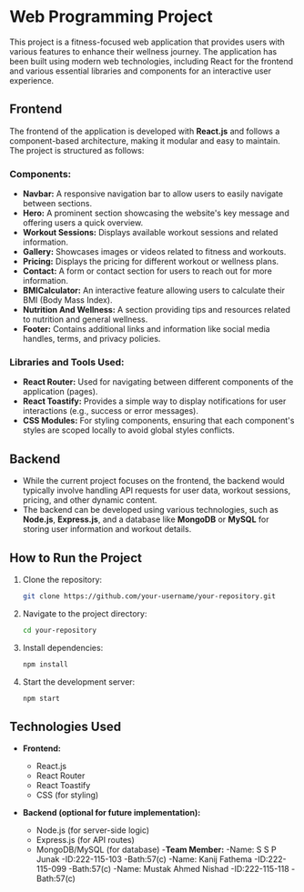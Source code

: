# Web Programming Project

This project is a fitness-focused web application that provides users with various features to enhance their wellness journey. The application has been built using modern web technologies, including React for the frontend and various essential libraries and components for an interactive user experience.

## Frontend

The frontend of the application is developed with **React.js** and follows a component-based architecture, making it modular and easy to maintain. The project is structured as follows:

### Components:
- **Navbar:** A responsive navigation bar to allow users to easily navigate between sections.
- **Hero:** A prominent section showcasing the website's key message and offering users a quick overview.
- **Workout Sessions:** Displays available workout sessions and related information.
- **Gallery:** Showcases images or videos related to fitness and workouts.
- **Pricing:** Displays the pricing for different workout or wellness plans.
- **Contact:** A form or contact section for users to reach out for more information.
- **BMICalculator:** An interactive feature allowing users to calculate their BMI (Body Mass Index).
- **Nutrition And Wellness:** A section providing tips and resources related to nutrition and general wellness.
- **Footer:** Contains additional links and information like social media handles, terms, and privacy policies.

### Libraries and Tools Used:
- **React Router:** Used for navigating between different components of the application (pages).
- **React Toastify:** Provides a simple way to display notifications for user interactions (e.g., success or error messages).
- **CSS Modules:** For styling components, ensuring that each component's styles are scoped locally to avoid global styles conflicts.

## Backend

- While the current project focuses on the frontend, the backend would typically involve handling API requests for user data, workout sessions, pricing, and other dynamic content.
- The backend can be developed using various technologies, such as **Node.js**, **Express.js**, and a database like **MongoDB** or **MySQL** for storing user information and workout details.

## How to Run the Project

1. Clone the repository:
    ```bash
    git clone https://github.com/your-username/your-repository.git
    ```

2. Navigate to the project directory:
    ```bash
    cd your-repository
    ```

3. Install dependencies:
    ```bash
    npm install
    ```

4. Start the development server:
    ```bash
    npm start
    ```


## Technologies Used
- **Frontend:**
  - React.js
  - React Router
  - React Toastify
  - CSS (for styling)

- **Backend (optional for future implementation):**
  - Node.js (for server-side logic)
  - Express.js (for API routes)
  - MongoDB/MySQL (for database)
-**Team Member:**
   -Name: S S P Junak
    -ID:222-115-103
    -Bath:57(c)
   -Name: Kanij Fathema
    -ID:222-115-099
    -Bath:57(c)
   -Name: Mustak Ahmed Nishad
    -ID:222-115-118
    -Bath:57(c)
